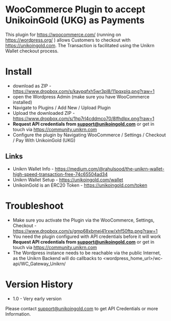 # WooCommerce Plugin to accept UnikoinGold (UKG) as Payments

This plugin for https://woocommerce.com/ (running on https://wordpress.org/ ) allows Customers to checkout with https://unikoingold.com.
The Transaction is facilitated using the Unikrn Wallet checkout process.

# Install
- download as ZIP - https://www.dropbox.com/s/kaypqfxh5wr3pl8/11pqxplq.png?raw=1
- open the Wordpress Admin (make sure you have WooCommerce installed)
- Navigate to Plugins / Add New / Upload Plugin
- Upload the downloaded ZIP - https://www.dropbox.com/s/1hp7rl4cddmco70/8lfhdlpx.png?raw=1
- **Request API credentials from support@unikoingold.com** or get in touch via https://community.unikrn.com
- Configure the plugin by Navigating WooCommerce / Settings / Checkout / Pay With UnikoinGold (UKG)

## Links
- Unikrn Wallet Info - https://medium.com/@rahulsood/the-unikrn-wallet-high-speed-transaction-free-74c65504ad34
- Unikrn Wallet Setup - https://unikoingold.com/wallet
- UnikoinGold is an ERC20 Token - https://unikoingold.com/token

# Troubleshoot
- Make sure you activate the Plugin via the WooCommerce, Settings, Checkout - https://www.dropbox.com/s/gmp68xbmej41rxw/xhf50ftp.png?raw=1
- You need the plugin configured with API credentials before it will work **Request API credentials from support@unikoingold.com** or get in touch via https://community.unikrn.com
- The Wordpress instance needs to be reachable via the public Internet, as the Unikrn Backend will do callbacks to <wordpress_home_url>/wc-api/WC_Gateway_Unikrn/ 

# Version History
- 1.0 - Very early version

Please contact support@unikoingold.com to get API Credentials or more Information.
